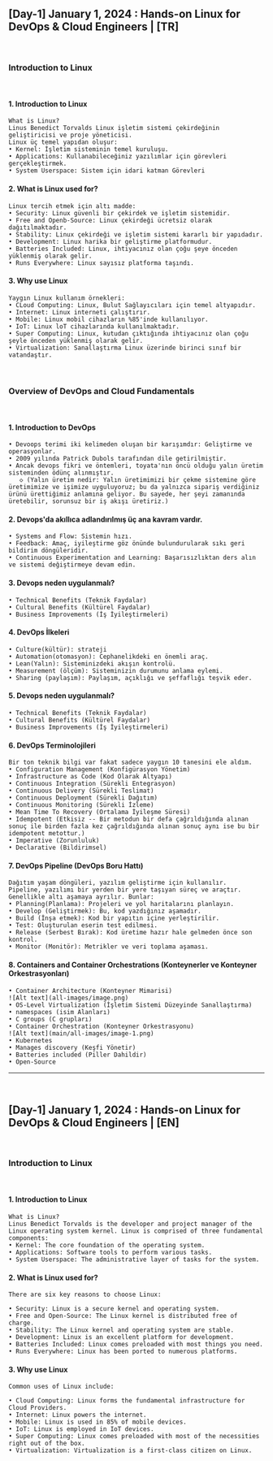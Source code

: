 <h2> [Day-1] January 1, 2024 : Hands-on Linux for DevOps & Cloud Engineers | [TR] </h2> 

</br>

<h3> Introduction to Linux </h3> 

</br>

#### 1. Introduction to Linux
```
What is Linux?
Linus Benedict Torvalds Linux işletim sistemi çekirdeğinin geliştiricisi ve proje yöneticisi.
Linux üç temel yapıdan oluşur:
• Kernel: İşletim sisteminin temel kuruluşu.
• Applications: Kullanabileceğiniz yazılımlar için görevleri gerçekleştirmek.
• System Userspace: Sistem için idari katman Görevleri
```

#### 2. What is Linux used for?
```
Linux tercih etmek için altı madde:
• Security: Linux güvenli bir çekirdek ve işletim sistemidir.
• Free and Openb-Source: Linux çekirdeği ücretsiz olarak dağıtılmaktadır.
• Stability: Linux çekirdeği ve işletim sistemi kararlı bir yapıdadır.
• Development: Linux harika bir geliştirme platformudur.
• Batteries Included: Linux, ihtiyacınız olan çoğu şeye önceden yüklenmiş olarak gelir.
• Runs Everywhere: Linux sayısız platforma taşındı.
```

#### 3. Why use Linux
``` 
Yaygın Linux kullanım örnekleri:
• CLoud Computing: Linux, Bulut Sağlayıcıları için temel altyapıdır.
• Internet: Linux interneti çalıştırır.
• Mobile: Linux mobil cihazların %85'inde kullanılıyor.
• IoT: Linux loT cihazlarında kullanılmaktadır.
• Super Computing: Linux, kutudan çıktığında ihtiyacınız olan çoğu şeyle önceden yüklenmiş olarak gelir.
• Virtualization: Sanallaştırma Linux üzerinde birinci sınıf bir vatandaştır.
```
</br>

<h3> Overview of DevOps and Cloud Fundamentals </h3> 

</br>

#### 1. Introduction to DevOps
```
• Devoops terimi iki kelimeden oluşan bir karışımdır: Geliştirme ve operasyonlar.
• 2009 yılında Patrick Dubols tarafından dile getirilmiştir.
• Ancak devops fikri ve öntemleri, toyata'nın öncü olduğu yalın üretim sisteminden ödünç alınmıştır.
   ◇ (Yalın üretim nedir: Yalın üretimimizi bir çekme sistemine göre üretimimize ve işimize uyguluyoruz; bu da yalnızca sipariş verdiğiniz ürünü ürettiğimiz anlamına geliyor. Bu sayede, her şeyi zamanında üretebilir, sorunsuz bir iş akışı üretiriz.)
```

#### 2. Devops'da akıllıca adlandırılmış üç ana kavram vardır.
```
• Systems and Flow: Sistemin hızı.
• Feedback: Amaç, iyileştirme göz önünde bulundurularak sıkı geri bildirim döngüleridir.
• Continuous Experimentation and Learning: Başarısızlıktan ders alın ve sistemi değiştirmeye devam edin.
```

#### 3. Devops neden uygulanmalı?
```
• Technical Benefits (Teknik Faydalar)
• Cultural Benefits (Kültürel Faydalar)
• Business Improvements (İş İyileştirmeleri)
```

#### 4. DevOps İlkeleri
```
• Culture(kültür): strateji
• Automation(otomasyon): Cephanelikdeki en önemli araç.
• Lean(Yalın): Sisteminizdeki akışın kontrolü.
• Measurement (ölçüm): Sisteminizin durumunu anlama eylemi.
• Sharing (paylaşım): Paylaşım, açıklığı ve şeffaflığı teşvik eder.
```

#### 5. Devops neden uygulanmalı?
```
• Technical Benefits (Teknik Faydalar)
• Cultural Benefits (Kültürel Faydalar)
• Business Improvements (İş İyileştirmeleri)
```

#### 6. DevOps Terminolojileri
```
Bir ton teknik bilgi var fakat sadece yaygın 10 tanesini ele aldım.
• Configuration Management (Konfigürasyon Yönetim)
• Infrastructure as Code (Kod Olarak Altyapı)
• Continuous Integration (Sürekli Entegrasyon)
• Continuous Delivery (Sürekli Teslimat)
• Continuous Deployment (Sürekli Dağıtım)
• Continuous Monitoring (Sürekli İzleme)
• Mean Time To Recovery (Ortalama İyileşme Süresi) 
• Idempotent (Etkisiz -- Bir metodun bir defa çağrıldığında alınan sonuç ile birden fazla kez çağrıldığında alınan sonuç aynı ise bu bir idempotent metottur.)
• Imperative (Zorunluluk)
• Declarative (Bildirimsel)
```

#### 7. DevOps Pipeline (DevOps Boru Hattı)
```
Dağıtım yaşam döngüleri, yazılım geliştirme için kullanılır.
Pipeline, yazılımı bir yerden bir yere taşıyan süreç ve araçtır. Genellikle altı aşamaya ayrılır. Bunlar:
• Planning(Planlama): Projeleri ve yol haritalarını planlayın.
• Develop (Geliştirmek): Bu, kod yazdığınız aşamadır.
• Build (İnşa etmek): Kod bir yapıtın içine yerleştirilir.
• Test: Oluşturulan eserin test edilmesi.
• Release (Serbest Bırak): Kod üretime hazır hale gelmeden önce son kontrol.
• Monitor (Monitör): Metrikler ve veri toplama aşaması.
```

#### 8. Containers and Container Orchestrations (Konteynerler ve Konteyner Orkestrasyonları)
```
• Container Architecture (Konteyner Mimarisi)
![Alt text](all-images/image.png)
• OS-Level Virtualization (İşletim Sistemi Düzeyinde Sanallaştırma)
• namespaces (isim Alanları)
• C groups (C grupları)
• Container Orchestration (Konteyner Orkestrasyonu)
![Alt text](main/all-images/image-1.png)
• Kubernetes
• Manages discovery (Keşfi Yönetir)
• Batteries included (Piller Dahildir)
• Open-Source
```

<hr/>

</br>

<h2> [Day-1] January 1, 2024 : Hands-on Linux for DevOps & Cloud Engineers | [EN] </h2> 

</br>

<h3> Introduction to Linux </h3> 

</br>

#### 1. Introduction to Linux
```
What is Linux?
Linus Benedict Torvalds is the developer and project manager of the Linux operating system kernel. Linux is comprised of three fundamental components:
• Kernel: The core foundation of the operating system.
• Applications: Software tools to perform various tasks.
• System Userspace: The administrative layer of tasks for the system.
```

#### 2. What is Linux used for?
```
There are six key reasons to choose Linux:

• Security: Linux is a secure kernel and operating system.
• Free and Open-Source: The Linux kernel is distributed free of charge.
• Stability: The Linux kernel and operating system are stable.
• Development: Linux is an excellent platform for development.
• Batteries Included: Linux comes preloaded with most things you need.
• Runs Everywhere: Linux has been ported to numerous platforms.
```

#### 3. Why use Linux
``` 
Common uses of Linux include:

• Cloud Computing: Linux forms the fundamental infrastructure for Cloud Providers.
• Internet: Linux powers the internet.
• Mobile: Linux is used in 85% of mobile devices.
• IoT: Linux is employed in IoT devices.
• Super Computing: Linux comes preloaded with most of the necessities right out of the box.
• Virtualization: Virtualization is a first-class citizen on Linux.
```